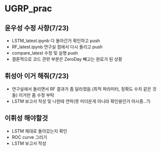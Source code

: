 # UGRP_prac

## 윤우성 수정 사향(7/23)
- LSTM_latest.ipynb 다 돌아간거 확인하고 push
- RF_latest.ipynb 연구실 컴에서 다시 돌리고 push
- compare_latest 수정 및 실행 push
- 결론적으로 코드 관련 부분은 ZeroDay 빼고는 완료가 된 상황

## 휘성아 이거 해줘(7/23)
- 연구실에서 돌리면서 RF 결과가 좀 달라졌음.(최적 파라미터, 정확도 수치 같은 것들) 이거만 좀 수정 부탁
- LSTM 보고서 작성 및 나한테 연락(못 미더운게 아니라 확인용인거 아시죵...?)


## 이휘성 해야할것
- LSTM 제대로 돌아갔는지 확인
- ROC curve 그리기
- LSTM 보고서 작성
